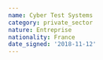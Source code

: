 ```yaml
---
name: Cyber Test Systems
category: private_sector
nature: Entreprise
nationality: France
date_signed: '2018-11-12'
---
```

    